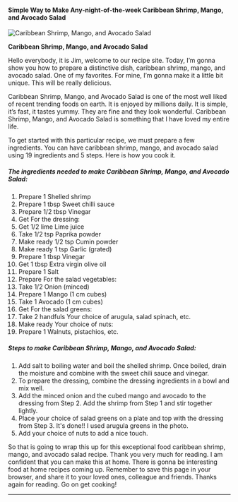             

#### Simple Way to Make Any-night-of-the-week Caribbean Shrimp, Mango, and Avocado Salad

![Caribbean Shrimp, Mango, and Avocado Salad](https://img-global.cpcdn.com/recipes/5140749260685312/751x532cq70/caribbean-shrimp-mango-and-avocado-salad-recipe-main-photo.jpg)

**Caribbean Shrimp, Mango, and Avocado Salad**

Hello everybody, it is Jim, welcome to our recipe site. Today, I’m gonna show you how to prepare a distinctive dish, caribbean shrimp, mango, and avocado salad. One of my favorites. For mine, I’m gonna make it a little bit unique. This will be really delicious.

Caribbean Shrimp, Mango, and Avocado Salad is one of the most well liked of recent trending foods on earth. It is enjoyed by millions daily. It is simple, it’s fast, it tastes yummy. They are fine and they look wonderful. Caribbean Shrimp, Mango, and Avocado Salad is something that I have loved my entire life.

To get started with this particular recipe, we must prepare a few ingredients. You can have caribbean shrimp, mango, and avocado salad using 19 ingredients and 5 steps. Here is how you cook it.

##### The ingredients needed to make Caribbean Shrimp, Mango, and Avocado Salad:

1.  Prepare 1 Shelled shrimp
2.  Prepare 1 tbsp Sweet chilli sauce
3.  Prepare 1/2 tbsp Vinegar
4.  Get For the dressing:
5.  Get 1/2 lime Lime juice
6.  Take 1/2 tsp Paprika powder
7.  Make ready 1/2 tsp Cumin powder
8.  Make ready 1 tsp Garlic (grated)
9.  Prepare 1 tbsp Vinegar
10.  Get 1 tbsp Extra virgin olive oil
11.  Prepare 1 Salt
12.  Prepare For the salad vegetables:
13.  Take 1/2 Onion (minced)
14.  Prepare 1 Mango (1 cm cubes)
15.  Take 1 Avocado (1 cm cubes)
16.  Get For the salad greens:
17.  Take 2 handfuls Your choice of arugula, salad spinach, etc.
18.  Make ready Your choice of nuts:
19.  Prepare 1 Walnuts, pistachios, etc.

##### Steps to make Caribbean Shrimp, Mango, and Avocado Salad:

1.  Add salt to boiling water and boil the shelled shrimp. Once boiled, drain the moisture and combine with the sweet chili sauce and vinegar.
2.  To prepare the dressing, combine the dressing ingredients in a bowl and mix well.
3.  Add the minced onion and the cubed mango and avocado to the dressing from Step 2. Add the shrimp from Step 1 and stir together lightly.
4.  Place your choice of salad greens on a plate and top with the dressing from Step 3. It's done!! I used arugula greens in the photo.
5.  Add your choice of nuts to add a nice touch.

So that is going to wrap this up for this exceptional food caribbean shrimp, mango, and avocado salad recipe. Thank you very much for reading. I am confident that you can make this at home. There is gonna be interesting food at home recipes coming up. Remember to save this page in your browser, and share it to your loved ones, colleague and friends. Thanks again for reading. Go on get cooking!

* * *